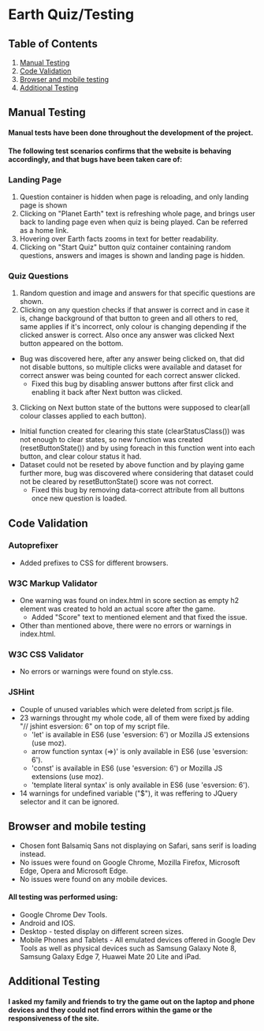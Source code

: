 # Earth Quiz/Testing

## Table of Contents
1. [Manual Testing](manual-testing)
2. [Code Validation](code-validation)
3. [Browser and mobile testing](browser-and-mobile-testing)
4. [Additional Testing](additional-testing)
## Manual Testing
#### Manual tests have been done throughout the development of the project.
#### The following test scenarios confirms that the website is behaving accordingly, and that bugs have been taken care of:
### Landing Page
1. Question container is hidden when page is reloading, and only landing page is shown
2. Clicking on "Planet Earth" text is refreshing whole page, and brings user back to landing page even when quiz is being played. Can be referred as a home link.
3. Hovering over Earth facts zooms in text for better readability.
4. Clicking on "Start Quiz" button quiz container containing random questions, answers and images is shown and landing page is hidden.
### Quiz Questions
1. Random question and image and answers for that specific questions are shown.
2. Clicking on any question checks if that answer is correct and in case it is, change background of that button to green and all others to red, same applies if it's incorrect, only colour is changing depending if the clicked answer is correct. Also once any answer was clicked Next button appeared on the bottom.
  + Bug was discovered here, after any answer being clicked on, that did not disable buttons, so multiple clicks were available and dataset for correct answer was being counted for each correct answer clicked.
    + Fixed this bug by disabling answer buttons after first click and enabling it back after Next button was clicked.
3. Clicking on Next button state of the buttons were supposed to clear(all colour classes applied to each button).
  + Initial function created for clearing this state (clearStatusClass()) was not enough to clear states, so new function was created (resetButtonState()) and by using foreach in this function went into each button, and clear colour status it had.
  + Dataset could not be reseted by above function and by playing game further more, bug was discovered where considering that dataset could not be cleared by resetButtonState() score was not correct.
    + Fixed this bug by removing data-correct attribute from all buttons once new question is loaded.    
## Code Validation
### Autoprefixer
+ Added prefixes to CSS for different browsers.
### W3C Markup Validator
+ One warning was found on index.html in score section as empty h2 element was created to hold an actual score after the game.
  + Added "Score" text to mentioned element and that fixed the issue.
+ Other than mentioned above, there were no errors or warnings in index.html.
### W3C CSS Validator
+ No errors or warnings were found on style.css.
### JSHint 
+ Couple of unused variables which were deleted from script.js file.
+ 23 warnings throught my whole code, all of them were fixed by adding "// jshint esversion: 6" on top of my script file.
  * 'let' is available in ES6 (use 'esversion: 6') or Mozilla JS extensions (use moz).
  * arrow function syntax (=>)' is only available in ES6 (use 'esversion: 6').
  * 'const' is available in ES6 (use 'esversion: 6') or Mozilla JS extensions (use moz).
  * 'template literal syntax' is only available in ES6 (use 'esversion: 6').
+ 14 warnings for undefined variable ("$"), it was reffering to JQuery selector and it can be ignored.
## Browser and mobile testing
+ Chosen font Balsamiq Sans not displaying on Safari, sans serif is loading instead.
+ No issues were found on Google Chrome, Mozilla Firefox, Microsoft Edge, Opera and Microsoft Edge.
+ No issues were found on any mobile devices.
#### All testing was performed using:
+ Google Chrome Dev Tools.
+ Android and IOS. 
+ Desktop - tested display on different screen sizes.
+ Mobile Phones and Tablets - All emulated devices offered in Google Dev Tools as well as physical devices such as Samsung Galaxy Note 8, Samsung Galaxy Edge 7, Huawei Mate 20 Lite and iPad.
## Additional Testing
#### I asked my family and friends to try the game out on the laptop and phone devices and they could not find errors within the game or the responsiveness of the site.